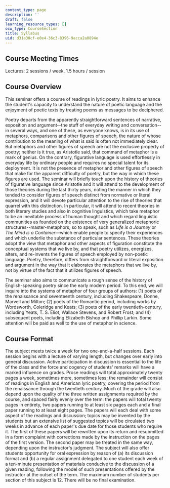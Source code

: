 ```yaml
---
content_type: page
description: ''
draft: false
learning_resource_types: []
ocw_type: CourseSection
title: Syllabus
uid: d31a30cf-e0e4-36c3-8396-9acca2a0894e
---
```

## Course Meeting Times

Lectures: 2 sessions / week, 1.5 hours / session

## Course Overview

This seminar offers a course of readings in lyric poetry. It aims to enhance the student's capacity to understand the nature of poetic language and the enjoyment of poetic texts by treating poems as messages to be deciphered.

Poetry departs from the apparently straightforward sentences of narrative, exposition and argument--the stuff of everyday writing and conversation--in several ways, and one of these, as everyone knows, is in its use of metaphors, comparisons and other figures of speech, the nature of whose contribution to the meaning of what is said is often not immediately clear. But metaphors and other figures of speech are not the exclusive property of poetry; neither is it true, as Aristotle said, that command of metaphor is a mark of genius. On the contrary, figurative language is used effortlessly in everyday life by ordinary people and requires no special talent for its deployment. It is not the presence of metaphor and other figures of speech that make for the apparent difficulty of poetry, but the way in which these figures are used. The seminar will briefly touch upon the history of theories of figurative language since Aristotle and it will attend to the development of those theories during the last thirty years, noting the manner in which they tended to consider figures of speech distinct from normative or literal expression, and it will devote particular attention to the rise of theories that quarrel with this distinction. In particular, it will attend to recent theories in both literary studies and also in cognitive linguistics, which take metaphor to be an inevitable process of human thought and which regard linguistic communities as founded on the existence of very generalized metaphoric structures--master-metaphors, so to speak, such as *Life is a Journey* or *The Mind is a Container*—which enable people to specify their experiences and which underlie the substance of particular sentences. These theories adopt the view that metaphor and other aspects of figuration constitute the conceptual systems that we live by, and that poetry utilizes, energizes, alters, and re-invents the figures of speech employed by non-poetic language. Poetry, therefore, differs from straightforward or literal exposition and argument in the way that it elaborates the metaphors that we live by, not by virtue of the fact that it utilizes figures of speech.

The seminar also aims to communicate a rough sense of the history of English-speaking poetry since the early modern period. To this end, we will inquire into the systems of metaphor of four groups of authors: (1) poets of the renaissance and seventeenth century, including Shakespeare, Donne, Marvell and Milton; (2) poets of the Romantic period, including works by Wordsworth, Coleridge and Keats; (3) poets of the early twentieth-century, including Yeats, T. S. Eliot, Wallace Stevens, and Robert Frost; and (4) subsequent poets, including Elizabeth Bishop and Phillip Larkin. Some attention will be paid as well to the use of metaphor in science.

## Course Format

The subject meets twice a week for two one-and-a-half sessions. Each session begins with a lecture of varying length, but changes over early into general discussion. Active participation in discussion is essential to the life of the class and the force and cogency of students' remarks will have a marked influence on grades. Prose readings will total approximately twenty pages a week, sometimes more, sometimes less; the remainder will consist of readings in English and American lyric poetry, covering the period from the renaissance through the twentieth century. Much of the grade will also depend upon the quality of the three written assignments required by the course, and spaced fairly evenly over the term: the papers will total twenty pages in entirety, two papers running to at least six pages each and a final paper running to at least eight pages. The papers will each deal with some aspect of the readings and discussion; topics may be invented by the students but an extensive list of suggested topics will be circulated two weeks in advance of each paper's due date for those students who require it. The first of these papers will be rewritten upon its return and resubmitted in a form complaint with corrections made by the instruction on the pages of the first version. The second paper may be treated in the same way, depending upon the instructor's judgment. The subject will also offer students opportunity for oral expression by reason of (a) its discussion format and (b) a regular assignment delegated to one student each week of a ten-minute presentation of materials conducive to the discussion of a given reading, following the model of such presentations offered by the instructor at the outset of the term. The maximum number of students per section of this subject is 12. There will be no final examination.